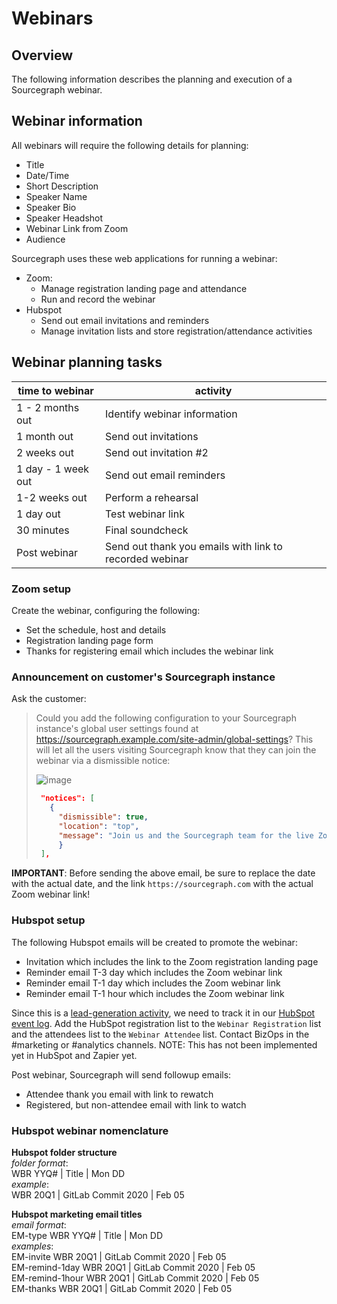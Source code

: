# Webinars
## Overview
The following information describes the planning and execution of a Sourcegraph webinar. 

## Webinar information

All webinars will require the following details for planning:

- Title
- Date/Time
- Short Description
- Speaker Name
- Speaker Bio
- Speaker Headshot
- Webinar Link from Zoom
- Audience

Sourcegraph uses these web applications for running a webinar:

- Zoom:
  *  Manage registration landing page and attendance
  * Run and record the webinar
- Hubspot
  * Send out email invitations and reminders
  * Manage invitation lists and store registration/attendance activities

## Webinar planning tasks

 time to webinar | activity  
 --------------- | ---------------    
 1 - 2 months out | Identify webinar information 
 1 month out | Send out invitations 
 2 weeks out | Send out invitation #2 
 1 day - 1 week out | Send out email reminders 
 1-2 weeks out | Perform a rehearsal 
 1 day out | Test webinar link 
 30 minutes | Final soundcheck 
 Post webinar | Send out thank you emails with link to recorded webinar 

### Zoom setup

Create the webinar, configuring the following:

- Set the schedule, host and details
- Registration landing page form
- Thanks for registering email which includes the webinar link

### Announcement on customer's Sourcegraph instance

Ask the customer:

> Could you add the following configuration to your Sourcegraph instance's global user settings found at https://sourcegraph.example.com/site-admin/global-settings? This will let all the users visiting Sourcegraph know that they can join the webinar via a dismissible notice:
>
> ![image](https://user-images.githubusercontent.com/3173176/75200913-423db180-5724-11ea-9ee9-fbea5be2129b.png)
>
> ```json
>  "notices": [
>    {
>      "dismissible": true,
>      "location": "top",
>      "message": "Join us and the Sourcegraph team for the live Zoom webinar on [Tuesday, Feb 25, 2020 @ 3pm Central](<WEBINAR LINK>) to learn about Universal Code Search and improving your workflow!"
>      }
>  ],
> ```

**IMPORTANT**: Before sending the above email, be sure to replace the date with the actual date, and the link `https://sourcegraph.com` with the actual Zoom webinar link!

### Hubspot setup

The following Hubspot emails will be created to promote the webinar:

- Invitation which includes the link to the Zoom registration landing page 
- Reminder email T-3 day which includes the Zoom webinar link
- Reminder email T-1 day which includes the Zoom webinar link
- Reminder email T-1 hour which includes the Zoom webinar link

Since this is a [lead-generation activity](marketing_operations.md#maintaining-data-pipelines), we need to track it in our [HubSpot event log](https://docs.google.com/spreadsheets/d/16S3xlcY7DmpcfKZYD-3VHUsaPLiYHyisu8cD_gZpv0Q/edit?usp=drive_web&ouid=117507720010549543900). Add the HubSpot registration list to the `Webinar Registration` list and the attendees list to the `Webinar Attendee` list. Contact BizOps in the #marketing or #analytics channels. NOTE: This has not been implemented yet in HubSpot and Zapier yet.

Post webinar, Sourcegraph will send followup emails:

- Attendee thank you email with link to rewatch
- Registered, but non-attendee email with link to watch

### Hubspot webinar nomenclature

**Hubspot folder structure**  
*folder format*:  
WBR YYQ# \| Title \| Mon DD  
*example*:  
WBR 20Q1 \| GitLab Commit 2020 \| Feb 05  

**Hubspot marketing email titles**   
*email format*:  
EM-type WBR YYQ# \| Title \| Mon DD   
*examples*:  
EM-invite WBR 20Q1 \| GitLab Commit 2020 \| Feb 05  
EM-remind-1day WBR 20Q1 \| GitLab Commit 2020 \| Feb 05  
EM-remind-1hour WBR 20Q1 \| GitLab Commit 2020 \| Feb 05  
EM-thanks WBR 20Q1 \| GitLab Commit 2020 \| Feb 05  
